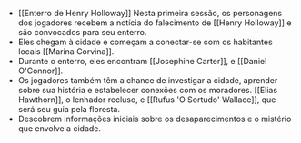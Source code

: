 
-  [[Enterro de Henry Holloway]] Nesta primeira sessão, os personagens dos jogadores recebem a notícia do falecimento de [[Henry Holloway]] e são convocados para seu enterro.
- Eles chegam à cidade e começam a conectar-se com os habitantes locais [[Marina Corvina]].
- Durante o enterro, eles encontram  [[Josephine Carter]], e [[Daniel O'Connor]].
- Os jogadores também têm a chance de investigar a cidade, aprender sobre sua história e estabelecer conexões com os moradores.  [[Elias Hawthorn]], o lenhador recluso, e [[Rufus 'O Sortudo' Wallace]], que será seu guia pela floresta.
- Descobrem informações iniciais sobre os desaparecimentos e o mistério que envolve a cidade.